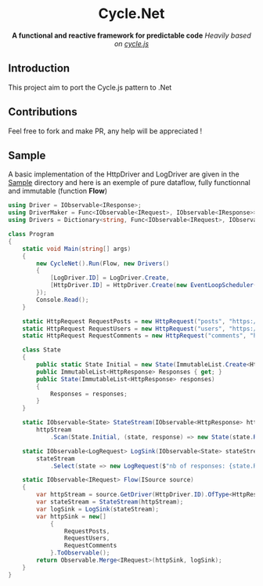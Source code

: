 <h1 align="center">Cycle.Net</h1>

<div align="center">
  <strong>A functional and reactive framework for predictable code</strong>
  <i>Heavily based on <a href="https://github.com/cyclejs/cyclejs">cycle.js</a></i>
</div>

## Introduction
This project aim to port the Cycle.js pattern to .Net

## Contributions
Feel free to fork and make PR, any help will be appreciated !

## Sample

A basic implementation of the HttpDriver and LogDriver are given in the [Sample](https://github.com/hussein-aitlahcen/cyclenet/tree/master/Cycle.Net.Sample) directory and here is an exemple of pure dataflow, fully functionnal and immutable (function **Flow**)

```csharp
using Driver = IObservable<IResponse>;
using DriverMaker = Func<IObservable<IRequest>, IObservable<IResponse>>;
using Drivers = Dictionary<string, Func<IObservable<IRequest>, IObservable<IResponse>>>;

class Program
{
    static void Main(string[] args)
    {
        new CycleNet().Run(Flow, new Drivers()
        {
            [LogDriver.ID] = LogDriver.Create,
            [HttpDriver.ID] = HttpDriver.Create(new EventLoopScheduler())
        });
        Console.Read();
    }

    static HttpRequest RequestPosts = new HttpRequest("posts", "https://jsonplaceholder.typicode.com/posts");
    static HttpRequest RequestUsers = new HttpRequest("users", "https://jsonplaceholder.typicode.com/users");
    static HttpRequest RequestComments = new HttpRequest("comments", "https://jsonplaceholder.typicode.com/comments");

    class State
    {
        public static State Initial = new State(ImmutableList.Create<HttpResponse>());
        public ImmutableList<HttpResponse> Responses { get; }
        public State(ImmutableList<HttpResponse> responses)
        {
            Responses = responses;
        }
    }

    static IObservable<State> StateStream(IObservable<HttpResponse> httpStream) =>
        httpStream
            .Scan(State.Initial, (state, response) => new State(state.Responses.Add(response)));

    static IObservable<LogRequest> LogSink(IObservable<State> stateStream) =>
        stateStream
            .Select(state => new LogRequest($"nb of responses: {state.Responses.Count}"));

    static IObservable<IRequest> Flow(ISource source)
    {
        var httpStream = source.GetDriver(HttpDriver.ID).OfType<HttpResponse>();
        var stateStream = StateStream(httpStream);
        var logSink = LogSink(stateStream);
        var httpSink = new[]
            {
                RequestPosts,
                RequestUsers,
                RequestComments
            }.ToObservable();
        return Observable.Merge<IRequest>(httpSink, logSink);
    }
}
```
